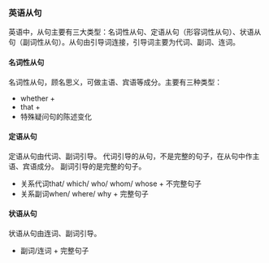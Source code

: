 ### 英语从句

英语中，从句主要有三大类型：名词性从句、定语从句（形容词性从句）、状语从句（副词性从句）。从句由引导词连接，引导词主要为代词、副词、连词。

#### 名词性从句

名词性从句，顾名思义，可做主语、宾语等成分。主要有三种类型：

- whether + 
- that + 
- 特殊疑问句的陈述变化

#### 定语从句

定语从句由代词、副词引导。
代词引导的从句，不是完整的句子，在从句中作主语、宾语成分。
副词引导的是完整的句子。

- 关系代词that/ which/ who/ whom/ whose + 不完整句子
- 关系副词when/ where/ why + 完整句子

#### 状语从句

状语从句由连词、副词引导。

- 副词/连词 + 完整句子
